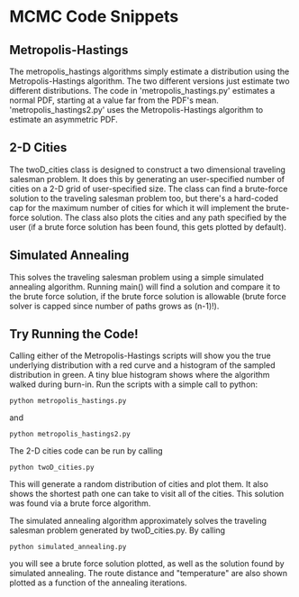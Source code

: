 # MCMC Code Snippets

## Metropolis-Hastings
The metropolis_hastings algorithms simply estimate a distribution using the Metropolis-Hastings algorithm. The two different versions just estimate two different distributions. The code in 'metropolis_hastings.py' estimates a normal PDF, starting at a value far from the PDF's mean. 'metropolis_hastings2.py' uses the Metropolis-Hastings algorithm to estimate an asymmetric PDF.

## 2-D Cities
The twoD_cities class is designed to construct a two dimensional traveling salesman problem. It does this by generating an user-specified number of cities on a 2-D grid of user-specified size. The class can find a brute-force solution to the traveling salesman problem too, but there's a hard-coded cap for the maximum number of cities for which it will implement the brute-force solution. The class also plots the cities and any path specified by the user (if a brute force solution has been found, this gets plotted by default).

## Simulated Annealing
This solves the traveling salesman problem using a simple simulated annealing algorithm. Running main() will find a solution and compare it to the brute force solution, if the brute force solution is allowable (brute force solver is capped since number of paths grows as (n-1)!).

## Try Running the Code!
Calling either of the Metropolis-Hastings scripts will show you the true underlying distribution with a red curve and a histogram of the sampled distribution in green. A tiny blue histogram shows where the algorithm walked during burn-in. Run the scripts with a simple call to python:
```
python metropolis_hastings.py
```
and
```
python metropolis_hastings2.py
```

The 2-D cities code can be run by calling
```
python twoD_cities.py
```
This will generate a random distribution of cities and plot them. It also shows the shortest path one can take to visit all of the cities. This solution was found via a brute force algorithm.

The simulated annealing algorithm approximately solves the traveling salesman problem generated by twoD_cities.py. By calling 
```
python simulated_annealing.py
```
you will see a brute force solution plotted, as well as the solution found by simulated annealing. The route distance and "temperature" are also shown plotted as a function of the annealing iterations. 
